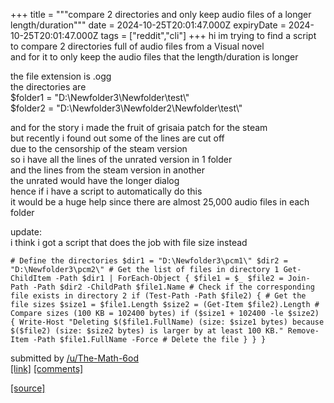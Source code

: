 +++
title = """compare 2 directories and only keep audio files of a longer length/duration"""
date = 2024-10-25T20:01:47.000Z
expiryDate = 2024-10-25T20:01:47.000Z
tags = ["reddit","cli"]
+++
hi im trying to find a script to compare 2 directories full of audio files from a Visual novel  
and for it to only keep the audio files that the length/duration is longer

the file extension is .ogg  
the directories are  
$folder1 = "D:\\Newfolder3\\Newfolder\\test\\"  
$folder2 = "D:\\Newfolder3\\Newfolder2\\Newfolder\\test\\"

and for the story i made the fruit of grisaia patch for the steam  
but recently i found out some of the lines are cut off  
due to the censorship of the steam version  
so i have all the lines of the unrated version in 1 folder  
and the lines from the steam version in another  
the unrated would have the longer dialog  
hence if i have a script to automatically do this  
it would be a huge help since there are almost 25,000 audio files in each folder

update:  
i think i got a script that does the job with file size instead

    # Define the directories $dir1 = "D:\Newfolder3\pcm1\" $dir2 = "D:\Newfolder3\pcm2\" # Get the list of files in directory 1 Get-ChildItem -Path $dir1 | ForEach-Object { $file1 = $_ $file2 = Join-Path -Path $dir2 -ChildPath $file1.Name # Check if the corresponding file exists in directory 2 if (Test-Path -Path $file2) { # Get the file sizes $size1 = $file1.Length $size2 = (Get-Item $file2).Length # Compare sizes (100 KB = 102400 bytes) if ($size1 + 102400 -le $size2) { Write-Host "Deleting $($file1.FullName) (size: $size1 bytes) because $($file2) (size: $size2 bytes) is larger by at least 100 KB." Remove-Item -Path $file1.FullName -Force # Delete the file } } } 

submitted by [/u/The-Math-6od](https://www.reddit.com/user/The-Math-6od)  
[\[link\]](https://www.reddit.com/r/commandline/comments/1gc3b6b/compare_2_directories_and_only_keep_audio_files/) [\[comments\]](https://www.reddit.com/r/commandline/comments/1gc3b6b/compare_2_directories_and_only_keep_audio_files/)

[[source]](https://www.reddit.com/r/commandline/comments/1gc3b6b/compare_2_directories_and_only_keep_audio_files/)
